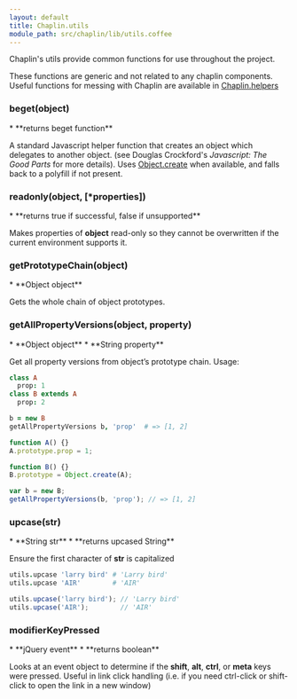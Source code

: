 ```yaml
---
layout: default
title: Chaplin.utils
module_path: src/chaplin/lib/utils.coffee
---
```


Chaplin's utils provide common functions for use throughout the project.

These functions are generic and not related to any chaplin components.
Useful functions for messing with Chaplin are available in
[Chaplin.helpers](chaplin.helpers.html)

<h3 class="module-member" id="beget">beget(object)</h3>
* **returns beget function**

A standard Javascript helper function that creates an object which
delegates to another object. (see Douglas Crockford's *Javascript:
The Good Parts* for more details). Uses [Object.create](https://developer.mozilla.org/en-US/docs/JavaScript/Reference/Global_Objects/Object/create)
when available, and falls back to a polyfill if not present.

<h3 class="module-member" id="readonly">readonly(object, [*properties])</h3>
* **returns true if successful, false if unsupported**

Makes properties of **object** read-only so they cannot be overwritten
if the current environment supports it.

<h3 class="module-member" id="getPrototypeChain">getPrototypeChain(object)</h3>
* **Object object**

Gets the whole chain of object prototypes.

<h3 class="module-member" id="getAllPropertyVersions">getAllPropertyVersions(object, property)</h3>
* **Object object**
* **String property**

Get all property versions from object’s prototype chain. Usage:

```coffeescript
class A
  prop: 1
class B extends A
  prop: 2

b = new B
getAllPropertyVersions b, 'prop'  # => [1, 2]
```

```javascript
function A() {}
A.prototype.prop = 1;

function B() {}
B.prototype = Object.create(A);

var b = new B;
getAllPropertyVersions(b, 'prop'); // => [1, 2]
```

<h3 class="module-member" id="upcase">upcase(str)</h3>
* **String str**
* **returns upcased String**

Ensure the first character of **str** is capitalized

```coffeescript
utils.upcase 'larry bird' # 'Larry bird'
utils.upcase 'AIR'        # 'AIR'
```

```javascript
utils.upcase('larry bird'); // 'Larry bird'
utils.upcase('AIR');        // 'AIR'
```

<h3 class="module-member" id="modifierKeyPressed">modifierKeyPressed</h3>
* **jQuery event**
* **returns boolean**

Looks at an event object to determine if the **shift**, **alt**,
**ctrl**, or **meta** keys were pressed. Useful in link click
handling (i.e. if you need ctrl-click or shift-click to open the
link in a new window)
